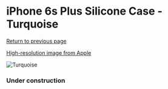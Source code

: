 # iPhone 6s Plus Silicone Case - Turquoise

[Return to previous page](/iphone_6)

[High-resolution image from Apple](https://store.storeimages.cdn-apple.com/8756/as-images.apple.com/is/MLD12?wid=4500&hei=4500&fmt=png)

<div style="width: 384px"><img src="/everysource/MLD12.png" alt="Turquoise"></div>

### Under construction
